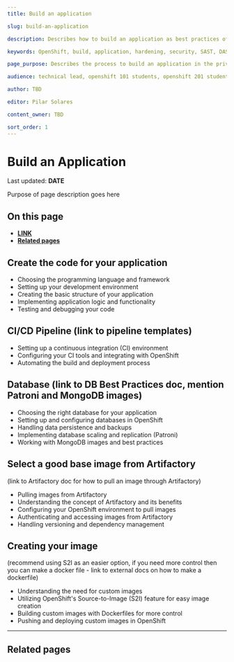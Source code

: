 ```yaml
---
title: Build an application

slug: build-an-application

description: Describes how to build an application as best practices of the platform. 

keywords: OpenShift, build, application, hardening, security, SAST, DAST, PaaS, Risk Mitigation, build best practices, app 

page_purpose: Describes the process to build an application in the private cloud as a Service Platform

audience: technical lead, openshift 101 students, openshift 201 students,  developers

author: TBD

editor: Pilar Solares

content_owner: TBD

sort_order: 1
---
```



# Build an Application 
Last updated: **DATE**

Purpose of page description goes here 

## On this page
* [**LINK**](#link) 
* [**Related pages**](#related-pages)

<!-- ### End of On this page -->

<!-- ### The following topics are listed as suggestions - still to be discussed with subject matter expert  -->

## Create the code for your application
- Choosing the programming language and framework
- Setting up your development environment 
- Creating the basic structure of your application 
- Implementing application logic and functionality
- Testing and debugging your code

## CI/CD Pipeline (link to pipeline templates)
- Setting up a continuous integration (CI) environment
- Configuring your CI tools and integrating with OpenShift 
- Automating the build and deployment process

## Database (link to DB Best Practices doc, mention Patroni and MongoDB images)
- Choosing the right database for your application
- Setting up and configuring databases in OpenShift 
- Handling data persistence and backups
- Implementing database scaling and replication (Patroni) 
- Working with MongoDB images and best practices

## Select a good base image from Artifactory
(link to Artifactory doc for how to pull an image through Artifactory)
- Pulling images from Artifactory
- Understanding the concept of Artifactory and its benefits
- Configuring your OpenShift environment to pull images
- Authenticating and accessing images from Artifactory
- Handling versioning and dependency management 

## Creating your image 
(recommend using S2I as an easier option, if you need more control then you can make a docker file - link to external docs on how to make a dockerfile)
- Understanding the need for custom images
- Utilizing OpenShift's Source-to-Image (S2I) feature for easy image creation
- Building custom images with Dockerfiles for more control
- Pushing and deploying custom images in OpenShift 




---
## Related pages 